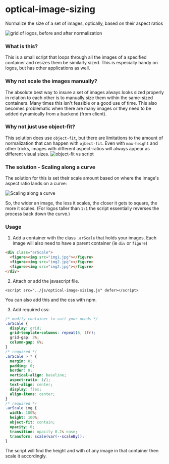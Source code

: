 # optical-image-sizing
Normalize the size of a set of images, optically, based on their aspect ratios

![grid of logos, before and after normalization](https://github.com/kni-labs/optical-image-sizing/blob/df1cfa533f4247142a9be9a11006ed46ab982290/test/preview.gif?raw=true) 

### What is this?
This is a small script that loops through all the images of a specified container and resizes them be similarly sized. This is especially handy on logos, but has other applications as well.

### Why not scale the images manually?
The absolute best way to insure a set of images always looks sized properly in relation to each other is to manually size them within the same-sized containers. Many times this isn't feasible or a good use of time. This also becomes problematic when there are many images or they need to be added dynamically from a backend (from client).


### Why not just use object-fit?
This solution does use `object-fit`, but there are limitations to the amount of normalization that can happen with `ojbect-fit`. Even with `max-height` and other tricks, images with different aspect-ratios will always appear as different visual sizes.
![object-fit vs script](https://github.com/kni-labs/optical-image-sizing/blob/be9ba77c90c1939517292d7d1ce389e5c060d038/test/object-fit.jpg?raw=true) 


### The solution - Scaling along a curve
The solution for this is set their scale amount based on where the image's aspect ratio lands on a curve:

![Scaling along a curve](https://github.com/kni-labs/optical-image-sizing/blob/2a3ee98809fc2315dfc14538e5c429d48e963ae7/test/curve.jpg?raw=true) 

So, the wider an image, the less it scales, the closer it gets to square, the more it scales. (For logos taller than `1:1` the script essentially reverses the process back down the curve.)

### Usage

1. Add a container with the class `.arScale` that holds your images. Each image will also need to have a parent container (ie `div` or `figure`)

```html
<div class="arScale">
  <figure><img src="img1.jpg"></figure>
  <figure><img src="img2.jpg"></figure>
  <figure><img src="img2.jpg"></figure>
</div>
```
2. Attach or add the javascript file.
```
<script src="../js/optical-image-sizing.js" defer></script>
```
You can also add this and the css with npm.

3. Add required css:
```css
/* modify container to suit your needs */
.arScale {
  display: grid;
  grid-template-columns: repeat(6, 1fr);
  grid-gap: 3%;
  column-gap: 6%;
}
/* required */
.arScale > * {
  margin: 0;
  padding: 0;
  border: 0;
  vertical-align: baseline;
  aspect-ratio: 1/1;
  text-align: center;
  display: flex;
  align-items: center;
}
/* required */
.arScale img {
  width: 100%;
  height: 100%;
  object-fit: contain;
  opacity: 0;
  transition: opacity 0.2s ease;
  transform: scale(var(--scaleBy));
}
```
The script will find the height and with of any image in that container then scale it accordingly.


